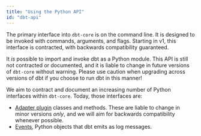 ```yaml
---
title: "Using the Python API"
id: "dbt-api"
---
```


The primary interface into `dbt-core` is on the command line. It is designed to be invoked with commands, arguments, and flags. Starting in v1, this interface is contracted, with backwards compatibility guaranteed.

It _is_ possible to import and invoke dbt as a Python module. This API is still not contracted or documented, and it is liable to change in future versions of `dbt-core` without warning. Please use caution when upgrading across versions of dbt if you choose to run dbt in this manner!

We aim to contract and document an increasing number of Python interfaces within `dbt-core`. Today, those interfaces are:
- [Adapter plugin](building-a-new-adapter) classes and methods. These are liable to change in minor versions _only_, and we will aim for backwards compatibility whenever possible.
- [Events](events), Python objects that dbt emits as log messages.
